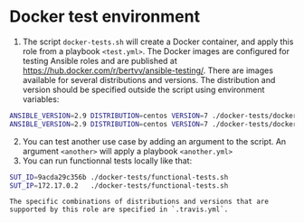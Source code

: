 # Docker test environment

1. The script `docker-tests.sh` will create a Docker container, and apply this role from a playbook `<test.yml>`. The Docker images are configured for testing Ansible roles and are published at <https://hub.docker.com/r/bertvv/ansible-testing/>. There are images available for several distributions and versions. The distribution and version should be specified outside the script using environment variables:

```sh
ANSIBLE_VERSION=2.9 DISTRIBUTION=centos VERSION=7 ./docker-tests/docker-tests.sh
ANSIBLE_VERSION=2.9 DISTRIBUTION=centos VERSION=7 ./docker-tests/docker-tests.sh
```
2. You can test another use case by adding an argument to the script. An argument `<another>` will apply a playbook `<another.yml>`
3. You can run functionnal tests locally like that:
```sh
SUT_ID=9acda29c356b ./docker-tests/functional-tests.sh
SUT_IP=172.17.0.2   ./docker-tests/functional-tests.sh
```
    The specific combinations of distributions and versions that are supported by this role are specified in `.travis.yml`.
